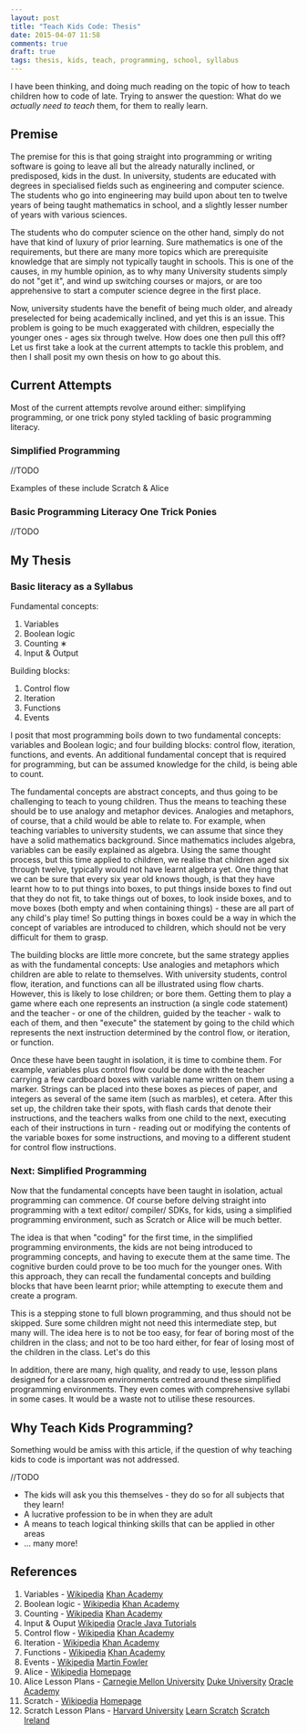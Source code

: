 ```yaml
---
layout: post
title: "Teach Kids Code: Thesis"
date: 2015-04-07 11:58
comments: true
draft: true
tags: thesis, kids, teach, programming, school, syllabus
---
```


I have been thinking, and doing much reading
on the topic of how to teach children how to code of late.
Trying to answer the question:
What do we *actually need to teach* them,
for them to really learn.

## Premise

The premise for this is that
going straight into programming
or writing software is going to leave all but the
already naturally inclined, or predisposed, kids in the dust.
In university, students are educated with degrees in specialised fields
such as engineering and computer science.
The students who go into engineering may build upon about ten to twelve years of being taught mathematics in school,
and a slightly lesser number of years with various sciences.

The students who do computer science on the other hand,
simply do not have that kind of luxury of prior learning.
Sure mathematics is one of the requirements,
but there are many more topics which are prerequisite knowledge
that are simply not typically taught in schools.
This is one of the causes, in my humble opinion,
as to why many University students simply do not "get it",
and wind up switching courses or majors,
or are too apprehensive to start a computer science degree in the first place.

Now, university students have the benefit of being much older,
and already preselected for being academically inclined,
and yet this is an issue.
This problem is going to be much exaggerated with children,
especially the younger ones - ages six through twelve.
How does one then pull this off?
Let us first take a look at the current attempts to tackle this problem,
and then I shall posit my own thesis on how to go about this.

## Current Attempts

Most of the current attempts revolve around either:
simplifying programming,
or one trick pony styled tackling of basic programming literacy.

### Simplified Programming

//TODO

Examples of these include Scratch & Alice

### Basic Programming Literacy One Trick Ponies

//TODO

## My Thesis

### Basic literacy as a Syllabus

Fundamental concepts:

1. Variables
2. Boolean logic
3. Counting &lowast;
4. Input & Output

Building blocks:

1. Control flow
2. Iteration
3. Functions
4. Events

I posit that most programming boils down to
two fundamental concepts:
variables and Boolean logic;
and four building blocks:
control flow, iteration, functions, and events.
An additional fundamental concept that is required for programming,
but can be assumed knowledge for the child, is being able to count.

The fundamental concepts are abstract concepts,
and thus going to be challenging to teach to young children.
Thus the means to teaching these should be to use analogy and metaphor devices.
Analogies and metaphors, of course, that a child would be able to relate to.
For example, when teaching variables to university students,
we can assume that since they have a solid mathematics background.
Since mathematics includes algebra,
variables can be easily explained as algebra.
Using the same thought process,
but this time applied to children,
we realise that children aged six through twelve,
typically would not have learnt algebra yet.
One thing that we can be sure that every six year old knows though,
is that they have learnt how to
to put things into boxes,
to put things inside boxes to find out that they do not fit,
to take things out of boxes,
to look inside boxes,
and to move boxes (both empty and when containing things) -
these are all part of any child's play time!
So putting things in boxes could be a way in which
the concept of variables are introduced to children,
which should not be very difficult for them to grasp.

The building blocks are little more concrete,
but the same strategy applies as with the fundamental concepts:
Use analogies and metaphors which children are able to relate to themselves.
With university students,
control flow, iteration, and functions can all be illustrated using flow charts.
However, this is likely to lose children;
or bore them.
Getting them to play a game where each one represents an instruction
(a single code statement)
and the teacher - or one of the children, guided by the teacher -
walk to each of them,
and then "execute" the statement by going to the child
which represents the next instruction determined by
the control flow, or iteration, or function.

Once these have been taught in isolation,
it is time to combine them.
For example, variables plus control flow could be done with
the teacher carrying a few cardboard boxes
with variable name written on them using a marker.
Strings can be placed into these boxes as pieces of paper,
and integers as several of the same item (such as marbles),
et cetera.
After this set up, the children take their spots,
with flash cards that denote their instructions,
and the teachers walks from one child to the next,
executing each of their instructions in turn -
reading out or modifying the contents of the variable boxes for some instructions,
and moving to a different student for control flow instructions.

### Next: Simplified Programming

Now that the fundamental concepts have been taught in isolation,
actual programming can commence.
Of course before delving straight into programming with
a text editor/ compiler/ SDKs,
for kids, using a simplified programming environment,
such as Scratch or Alice will be much better.

The idea is that when "coding" for the first time,
in the simplified programming environments,
the kids are not being introduced to programming concepts,
and having to execute them at the same time.
The cognitive burden could prove to be too much
for the younger ones.
With this approach, they can recall the fundamental concepts
and building blocks that have been learnt prior;
while attempting to execute them and create a program.

This is a stepping stone to full blown programming,
and thus should not be skipped.
Sure some children might not need this intermediate step,
but many will.
The idea here is to not be too easy, for fear of
boring most of the children in the class;
and not to be too hard either, for fear of
losing most of the children in the class.
Let's do this

In addition, there are many, high quality,
and ready to use, lesson plans
designed for a classroom environments
centred around these simplified programming environments.
They even comes with comprehensive syllabi in some cases.
It would be a waste not to utilise these resources.

## Why Teach Kids Programming?

Something would be amiss with this article,
if the question of why teaching kids to code is important
was not addressed.

//TODO

- The kids will ask you this themselves -
  they do so for all subjects that they learn!
- A lucrative profession to be in when they are adult
- A means to teach logical thinking skills that can be applied in other areas
- ... many more!

## References

1. Variables -
  [Wikipedia](http://en.wikipedia.org/wiki/Variable_%28computer_science%29)
  [Khan Academy](https://www.khanacademy.org/computing/computer-programming/programming/variables/p/intro-to-variables)
2. Boolean logic -
  [Wikipedia](http://en.wikipedia.org/wiki/Boolean_algebra)
  [Khan Academy](https://www.khanacademy.org/computing/computer-programming/programming/logic-if-statements/p/booleans)
3. Counting -
  [Wikipedia](http://en.wikipedia.org/wiki/Counting)
  [Khan Academy](https://www.khanacademy.org/math/early-math/cc-early-math-counting-topic)
4. Input & Ouput
  [Wikipedia](http://en.wikipedia.org/wiki/Input/output)
  [Oracle Java Tutorials](https://docs.oracle.com/javase/tutorial/essential/io/)
1. Control flow -
  [Wikipedia](http://en.wikipedia.org/wiki/Control_flow)
  [Khan Academy](https://www.khanacademy.org/computing/computer-programming/programming/logic-if-statements/p/if-statements)
2. Iteration -
  [Wikipedia](http://en.wikipedia.org/wiki/Iteration#Computing)
  [Khan Academy](https://www.khanacademy.org/computing/computer-programming/programming/looping/p/intro-to-while-loops)
3. Functions -
  [Wikipedia](http://en.wikipedia.org/wiki/Subroutine)
  [Khan Academy](https://www.khanacademy.org/computing/computer-programming/programming/functions/p/functions)
4. Events -
  [Wikipedia](http://en.wikipedia.org/wiki/Event-driven_programming)
  [Martin Fowler](http://www.martinfowler.com/eaaDev/EventCollaboration.html)
1. Alice -
  [Wikipedia](http://en.wikipedia.org/wiki/Alice_%28software%29)
  [Homepage](http://www.alice.org/index.php)
  1. Alice Lesson Plans -
  [Carnegie Mellon University](http://www.alice.org/3.1/index.html)
  [Duke University](http://www.cs.duke.edu/csed/alice/aliceInSchools/lessonPlans/)
  [Oracle Academy](http://www.curriki.org/xwiki/bin/view/Coll_TheOracleAcademy/GettingStartedWithJavaUsingAlice)
2. Scratch -
  [Wikipedia](http://en.wikipedia.org/wiki/Scratch_%28programming_language%29)
  [Homepage](https://scratch.mit.edu/)
  1. Scratch Lesson Plans -
  [Harvard University](http://scratched.gse.harvard.edu/resources/scratch-lesson-plan)
  [Learn Scratch](http://learnscratch.org/)
  [Scratch Ireland](http://scratch.ie/primary/lessonplans)
